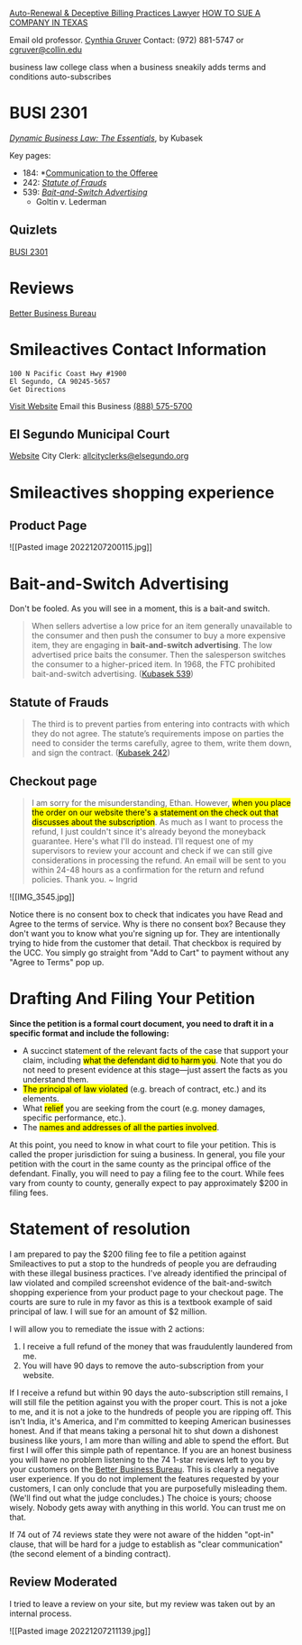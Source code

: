 [Auto-Renewal & Deceptive Billing Practices Lawyer](https://www.thelyonfirm.com/class-action/auto-renewal-deceptive-billing-practices/)
[HOW TO SUE A COMPANY IN TEXAS](https://www.hunnicuttlaw.com/how-to-sue-a-company-in-texas/#:~:text=In%20general%2C%20you%20file%20your,approximately%20%24200%20in%20filing%20fees.)

Email old professor. [Cynthia Gruver](https://www.youtube.com/@GruverCollinCollege)
Contact: (972) 881-5747 or cgruver@collin.edu

business law college class when a business sneakily adds terms and conditions  auto-subscribes


# BUSI 2301

*[Dynamic Business Law: The Essentials](https://www.businesslaw.org.ua/wp-content/DBL.pdf)*, by Kubasek

Key pages:
* 184: *[Communication to the Offeree](https://www.businesslaw.org.ua/wp-content/DBL.pdf#page=217)
* 242: [*Statute of Frauds*](https://www.businesslaw.org.ua/wp-content/DBL.pdf#page=275) 
* 539: *[Bait-and-Switch Advertising](https://www.businesslaw.org.ua/wp-content/DBL.pdf#page=572)*
	*  Goltin v. Lederman

## Quizlets

[BUSI 2301](https://quizlet.com/kingmelchizedek/folders/busi-2301/sets)

# Reviews

[Better Business Bureau](https://www.bbb.org/us/ca/el-segundo/profile/dental-equipment/smileactives-1216-881921/customer-reviews)

# Smileactives Contact Information

```
100 N Pacific Coast Hwy #1900
El Segundo, CA 90245-5657
Get Directions
```

[Visit Website](http://www.smileactives.com/)
Email this Business
[(888) 575-5700](tel:888-575-5700)

## El Segundo Municipal Court

[Website](https://www.elsegundo.org/government/departments/city-clerk)
City Clerk: [allcityclerks@elsegundo.org](mailto:allcityclerks@elsegundo.org&amp;nbsp;?subject=Website%20Inquiry)

# Smileactives shopping experience

## Product Page

![[Pasted image 20221207200115.jpg]]

# Bait-and-Switch Advertising

Don't be fooled. As you will see in a moment, this is a bait-and switch.

> When sellers advertise a low price for an item generally unavailable to the consumer and then push the consumer to buy a more expensive item, they are engaging in **bait-and-switch advertising**. The low advertised price baits the consumer. Then the salesperson switches the consumer to a higher-priced item. In 1968, the FTC prohibited bait-and-switch advertising. ([Kubasek 539](https://www.businesslaw.org.ua/wp-content/DBL.pdf#page=572))

## Statute of Frauds

> The third is to prevent parties from entering into contracts with which they do not agree. The statute’s requirements impose on parties the need to consider the terms carefully, agree to them, write them down, and sign the contract. ([Kubasek 242](https://www.businesslaw.org.ua/wp-content/DBL.pdf#page=275))

## Checkout page

>I am sorry for the misunderstanding, Ethan. However, <mark class="hltr-yellow">when you place the order on our website there's a statement on the check out that discusses about the subscription</mark>. As much as I want to process the refund, I just couldn't since it's already beyond the moneyback guarantee. Here's what I'll do instead. I'll request one of my supervisors to review your account and check if we can still give considerations in processing the refund. An email will be sent to you within 24-48 hours as a confirmation for the return and refund policies. Thank you. ~ Ingrid

![[IMG_3545.jpg]]

Notice there is no consent box to check that indicates you have Read and Agree to the terms of service. Why is there no consent box? Because they don't want you to know what you're signing up for. They are intentionally trying to hide from the customer that detail. That checkbox is required by the UCC. You simply go straight from "Add to Cart" to payment without any "Agree to Terms" pop up.

# Drafting And Filing Your Petition

**Since the petition is a formal court document, you need to draft it in a specific format and include the following:**

-   A succinct statement of the relevant facts of the case that support your claim, including <mark class="hltr-yellow">what the defendant did to harm you</mark>. Note that you do not need to present evidence at this stage—just assert the facts as you understand them.
-   <mark class="hltr-yellow">The principal of law violated</mark> (e.g. breach of contract, etc.) and its elements. 
-   What <mark class="hltr-yellow">relief</mark> you are seeking from the court (e.g. money damages, specific performance, etc.).
-   The <mark class="hltr-yellow">names and addresses of all the parties involved</mark>.  

At this point, you need to know in what court to file your petition. This is called the proper jurisdiction for suing a business. In general, you file your petition with the court in the same county as the principal office of the defendant. Finally, you will need to pay a filing fee to the court. While fees vary from county to county, generally expect to pay approximately $200 in filing fees.

# Statement of resolution

I am prepared to pay the $200 filing fee to file a petition against Smileactives to put a stop to the hundreds of people you are defrauding with these illegal business practices. I've already identified the principal of law violated and compiled screenshot evidence of the bait-and-switch shopping experience from your product page to your checkout page. The courts are sure to rule in my favor as this is a textbook example of said principal of law. I will sue for an amount of $2 million.

I will allow you to remediate the issue with 2 actions:
1. I receive a full refund of the money that was fraudulently laundered from me.
2. You will have 90 days to remove the auto-subscription from your website.

If I receive a refund but within 90 days the auto-subscription still remains, I will still file the petition against you with the proper court. This is not a joke to me, and it is not a joke to the hundreds of people you are ripping off. This isn't India, it's America, and I'm committed to keeping American businesses honest. And if that means taking a personal hit to shut down a dishonest business like yours, I am more than willing and able to spend the effort. But first I will offer this simple path of repentance. If you are an honest business you will have no problem listening to the 74 1-star reviews left to you by your customers on the [Better Business Bureau](https://www.bbb.org/us/ca/el-segundo/profile/dental-equipment/smileactives-1216-881921/customer-reviews). This is clearly a negative user experience. If you do not implement the features requested by your customers, I can only conclude that you are purposefully misleading them. (We'll find out what the judge concludes.) The choice is yours; choose wisely. Nobody gets away with anything in this world. You can trust me on that.

If 74 out of 74 reviews state they were not aware of the hidden "opt-in" clause, that will be hard for a judge to establish as "clear communication" (the second element of a binding contract).

## Review Moderated

I tried to leave a review on your site, but my review was taken out by an internal process.

![[Pasted image 20221207211139.jpg]]